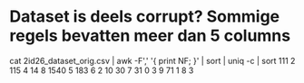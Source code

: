 # Dataset is deels corrupt? Sommige regels bevatten meer dan 5 columns

cat 2id26_dataset_orig.csv | awk -F',' '{ print NF; }' | sort | uniq -c | sort
    111 2
    115 4
     14 8
   1540 5
    183 6
      2 10
     30 7
     31 0
      3 9
     71 1
      8 3

